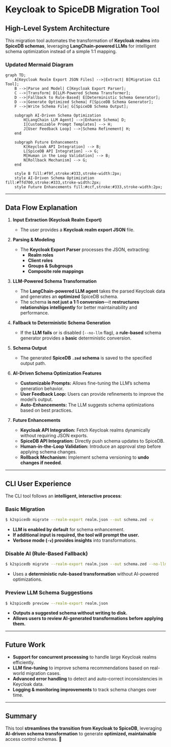 # **Keycloak to SpiceDB Migration Tool**

## **High-Level System Architecture**

This migration tool automates the transformation of **Keycloak realms** into **SpiceDB schemas**, leveraging **LangChain-powered LLMs** for intelligent schema optimization instead of a simple 1:1 mapping.

### **Updated Mermaid Diagram**
```mermaid
graph TD;
    A[Keycloak Realm Export JSON Files] -->|Extract| B[Migration CLI Tool];
    B -->|Parse and Model| C[Keycloak Export Parser];
    C -->|Transform| D[LLM-Powered Schema Transformer];
    D -->|Fallback to Rule-Based| E[Deterministic Schema Generator];
    D -->|Generate Optimized Schema| F[SpiceDB Schema Generator];
    F -->|Write Schema File| G[SpiceDB Schema Output];

    subgraph AI-Driven Schema Optimization
        H[LangChain LLM Agent] -->|Enhance Schema| D;
        I[Customizable Prompt Templates] --> H;
        J[User Feedback Loop] -->|Schema Refinement| H;
    end

    subgraph Future Enhancements
        K[Keycloak API Integration] --> B;
        L[SpiceDB API Integration] --> G;
        M[Human in the Loop Validation] --> B;
        N[Rollback Mechanism] --> G;
    end

    style B fill:#f9f,stroke:#333,stroke-width:2px;
    style AI-Driven Schema Optimization fill:#ffd700,stroke:#333,stroke-width:2px;
    style Future Enhancements fill:#ccf,stroke:#333,stroke-width:2px;
```

---

## **Data Flow Explanation**
1. **Input Extraction (Keycloak Realm Export)**
   - The user provides a **Keycloak realm export JSON** file.

2. **Parsing & Modeling**
   - The **Keycloak Export Parser** processes the JSON, extracting:
     - **Realm roles**
     - **Client roles**
     - **Groups & Subgroups**
     - **Composite role mappings**

3. **LLM-Powered Schema Transformation**
   - The **LangChain-powered LLM agent** takes the parsed Keycloak data and generates an **optimized** SpiceDB schema.
   - The schema **is not just a 1:1 conversion**—it **restructures relationships intelligently** for better maintainability and performance.

4. **Fallback to Deterministic Schema Generation**
   - If the **LLM fails** or is disabled (`--no-llm` flag), a **rule-based** schema generator provides a **basic** deterministic conversion.

5. **Schema Output**
   - The generated **SpiceDB `.zed` schema** is saved to the specified output path.

6. **AI-Driven Schema Optimization Features**
   - **Customizable Prompts:** Allows fine-tuning the LLM’s schema generation behavior.
   - **User Feedback Loop:** Users can provide refinements to improve the model’s output.
   - **Auto-Enhancements:** The LLM suggests schema optimizations based on best practices.

7. **Future Enhancements**
   - **Keycloak API Integration:** Fetch Keycloak realms dynamically without requiring JSON exports.
   - **SpiceDB API Integration:** Directly push schema updates to SpiceDB.
   - **Human-in-the-Loop Validation:** Introduce an approval step before applying schema changes.
   - **Rollback Mechanism:** Implement schema versioning to **undo changes if needed**.

---

## **CLI User Experience**
The CLI tool follows an **intelligent, interactive process**:

### **Basic Migration**
```bash
$ k2spicedb migrate --realm-export realm.json --out schema.zed -v
```
- **LLM is enabled by default** for schema enhancement.
- **If additional input is required, the tool will prompt the user.**
- **Verbose mode (`-v`) provides insights** into transformations.

### **Disable AI (Rule-Based Fallback)**
```bash
$ k2spicedb migrate --realm-export realm.json --out schema.zed --no-llm
```
- Uses a **deterministic rule-based transformation** without AI-powered optimizations.

### **Preview LLM Schema Suggestions**
```bash
$ k2spicedb preview --realm-export realm.json
```
- **Outputs a suggested schema without writing to disk.**
- **Allows users to review AI-generated transformations before applying them.**

---

## **Future Work**
- **Support for concurrent processing** to handle large Keycloak realms efficiently.
- **LLM fine-tuning** to improve schema recommendations based on real-world migration cases.
- **Advanced error handling** to detect and auto-correct inconsistencies in Keycloak data.
- **Logging & monitoring improvements** to track schema changes over time.

---

## **Summary**
This tool **streamlines the transition from Keycloak to SpiceDB**, leveraging **AI-driven schema transformation** to generate **optimized, maintainable** access control schemas. 🚀

